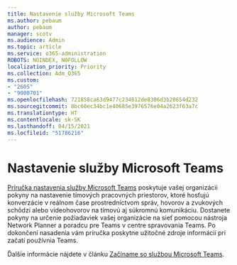 ```yaml
---
title: Nastavenie služby Microsoft Teams
ms.author: pebaum
author: pebaum
manager: scotv
ms.audience: Admin
ms.topic: article
ms.service: o365-administration
ROBOTS: NOINDEX, NOFOLLOW
localization_priority: Priority
ms.collection: Adm_O365
ms.custom:
- "2605"
- "9000701"
ms.openlocfilehash: 721858ca63d9477c234612de8306d3b20654d232
ms.sourcegitcommit: 8bc60ec34bc1e40685e3976576e04a2623f63a7c
ms.translationtype: HT
ms.contentlocale: sk-SK
ms.lasthandoff: 04/15/2021
ms.locfileid: "51786216"
---
```

# <a name="set-up-microsoft-teams"></a>Nastavenie služby Microsoft Teams

[Príručka nastavenia služby Microsoft Teams](https://aka.ms/teamsguidance) poskytuje vašej organizácii pokyny na nastavenie tímových pracovných priestorov, ktoré hosťujú konverzácie v reálnom čase prostredníctvom správ, hovorov a zvukových schôdzí alebo videohovorov na tímovú aj súkromnú komunikáciu. Dostanete pokyny na určenie požiadaviek vašej organizácie na sieť pomocou nástroja Network Planner a poradcu pre Teams v centre spravovania Teams. Po dokončení nasadenia vám príručka poskytne užitočné zdroje informácií pri začatí používnia Teams.

Ďalšie informácie nájdete v článku [Začíname so službou Microsoft Teams](https://docs.microsoft.com/microsoftteams/get-started-with-teams-quick-start).
